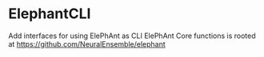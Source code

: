 ElephantCLI
===========

Add interfaces for using ElePhAnt as CLI
ElePhAnt Core functions is rooted at https://github.com/NeuralEnsemble/elephant
